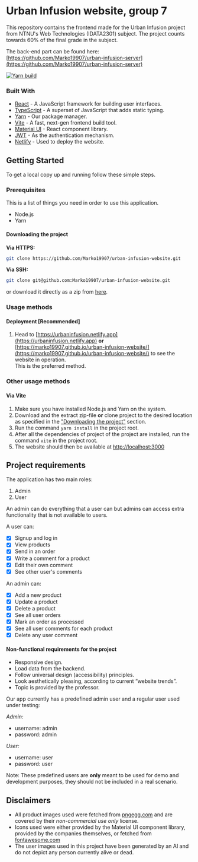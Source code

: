 # Urban Infusion website, group 7

This repository contains the frontend made for the Urban Infusion project from NTNU's Web Technologies (IDATA2301) subject.
The project counts towards 60% of the final grade in the subject.

The back-end part can be found here: [https://github.com/Marko19907/urban-infusion-server](https://github.com/Marko19907/urban-infusion-server)

[![Yarn build](https://github.com/Marko19907/urban-infusion-website/actions/workflows/main.yml/badge.svg?branch=main)](https://github.com/Marko19907/urban-infusion-website/actions/workflows/main.yml)

### Built With
* [React](https://reactjs.org) - A JavaScript framework for building user interfaces.
* [TypeScript](https://www.typescriptlang.org) - A superset of JavaScript that adds static typing.
* [Yarn](https://github.com/yarnpkg/yarn) - Our package manager.
* [Vite](https://github.com/vitejs/vite) - A fast, next-gen frontend build tool.
* [Material UI](https://mui.com) - React component library.
* [JWT](https://github.com/jwtk/jjwt) - As the authentication mechanism.
* [Netlify](https://www.netlify.com) - Used to deploy the website.

## Getting Started

To get a local copy up and running follow these simple steps.

### Prerequisites

This is a list of things you need in order to use this application.

* Node.js
* Yarn

#### Downloading the project

**Via HTTPS:**
```sh
git clone https://github.com/Marko19907/urban-infusion-website.git
```
**Via SSH:**
```sh
git clone git@github.com:Marko19907/urban-infusion-website.git
```
or download it directly as a zip from [here](https://github.com/Marko19907/urban-infusion-website/archive/refs/heads/main.zip).

### Usage methods

#### Deployment [Recommended]

1. Head to [https://urbaninfusion.netlify.app](https://urbaninfusion.netlify.app) **or** [https://marko19907.github.io/urban-infusion-website/](https://marko19907.github.io/urban-infusion-website/)
   to see the website in operation. <br>
   This is the preferred method.

### Other usage methods

#### Via Vite

1. Make sure you have installed Node.js and Yarn on the system.
2. Download and the extract zip-file **or** clone project to the desired location as specified in the ["Downloading the project"](#downloading-the-project) section.
3. Run the command `yarn install` in the project root.
4. After all the dependencies of project of the project are installed, run the command `vite` in the project root.
5. The website should then be available at [http://localhost:3000](http://localhost:3000)

## Project requirements

The application has two main roles:
1. Admin
2. User

An admin can do everything that a user can but admins can access extra functionality that is not available to users.

A user can:

* [x] Signup and log in
* [x] View products
* [x] Send in an order
* [x] Write a comment for a product
* [x] Edit their own comment
* [x] See other user's comments

An admin can:

* [x] Add a new product
* [x] Update a product
* [x] Delete a product
* [x] See all user orders
* [x] Mark an order as processed
* [x] See all user comments for each product
* [x] Delete any user comment

#### Non-functional requirements for the project
* Responsive design.
* Load data from the backend.
* Follow universal design (accessibility) principles.
* Look aesthetically pleasing, according to current “website trends”.
* Topic is provided by the professor.

Our app currently has a predefined admin user and a regular user used under testing:

_Admin:_
* username: admin
* password: admin

_User:_
* username: user
* password: user

Note: These predefined users are **only** meant to be used for demo and development purposes, they should not be included in a real scenario.

## Disclaimers

* All product images used were fetched from [pngegg.com](https://www.pngegg.com) and are covered by their _non-commercial use only_ license.
* Icons used were either provided by the Material UI component library, provided by the companies themselves, or fetched from [fontawesome.com](https://fontawesome.com)
* The user images used in this project have been generated by an AI and do not depict any person currently alive or dead.
